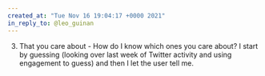 ```yaml
---
created_at: "Tue Nov 16 19:04:17 +0000 2021"
in_reply_to: @leo_guinan
---
```


3. That you care about - How do I know which ones you care about? I start by guessing (looking over last week of Twitter activity and using engagement to guess) and then I let the user tell me.